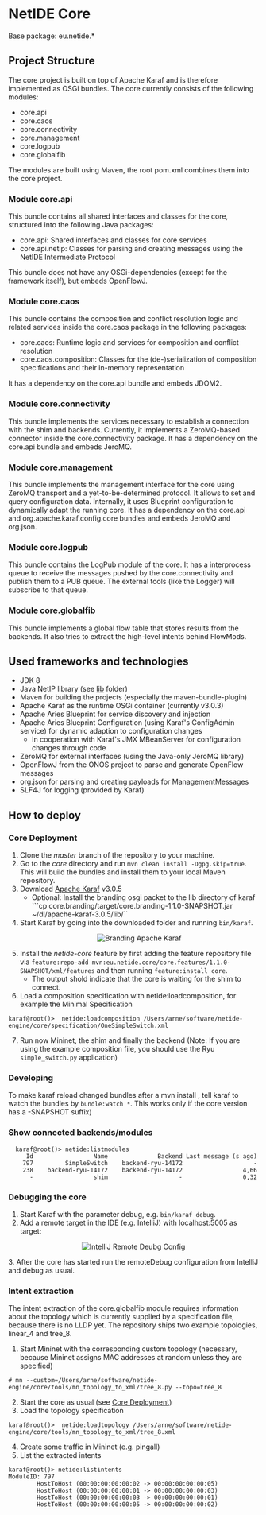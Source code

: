 # NetIDE Core
Base package: eu.netide.*

## Project Structure
The core project is built on top of Apache Karaf and is therefore implemented as OSGi bundles. The core currently consists of the following modules:
- core.api
- core.caos
- core.connectivity
- core.management
- core.logpub
- core.globalfib

The modules are built using Maven, the root pom.xml combines them into the core project.

### Module core.api
This bundle contains all shared interfaces and classes for the core, structured into the following Java packages:
- core.api: Shared interfaces and classes for core services
- core.api.netip: Classes for parsing and creating messages using the NetIDE Intermediate Protocol

This bundle does not have any OSGi-dependencies (except for the framework itself), but embeds OpenFlowJ.

### Module core.caos
This bundle contains the composition and conflict resolution logic and related services inside the core.caos package in the following packages:
- core.caos: Runtime logic and services for composition and conflict resolution
- core.caos.composition: Classes for the (de-)serialization of composition specifications and their in-memory representation

It has a dependency on the core.api bundle and embeds JDOM2.

### Module core.connectivity
This bundle implements the services necessary to establish a connection with the shim and backends. Currently, it implements a ZeroMQ-based connector inside the core.connectivity package.
It has a dependency on the core.api bundle and embeds JeroMQ.

### Module core.management
This bundle implements the management interface for the core using ZeroMQ transport and a yet-to-be-determined protocol. It allows to set and query configuration data. Internally, it uses Blueprint configuration to dynamically adapt the running core.
It has a dependency on the core.api and org.apache.karaf.config.core bundles and embeds JeroMQ and org.json.

### Module core.logpub
This bundle contains the LogPub module of the core. It has a interprocess queue to receive the messages pushed by the core.connectivity and publish them to a PUB queue.
The external tools (like the Logger) will subscribe to that queue.

### Module core.globalfib
This bundle implements a global flow table that stores results from the backends. It also tries to extract the high-level intents behind FlowMods.

## Used frameworks and technologies
- JDK 8
- Java NetIP library (see [lib](../lib) folder)
- Maven for building the projects (especially the maven-bundle-plugin)
- Apache Karaf as the runtime OSGi container (currently v3.0.3)
- Apache Aries Blueprint for service discovery and injection
- Apache Aries Blueprint Configuration (using Karaf's ConfigAdmin service) for dynamic adaption to configuration changes
	- In cooperation with Karaf's JMX MBeanServer for configuration changes through code
- ZeroMQ for external interfaces (using the Java-only JeroMQ library)
- OpenFlowJ from the ONOS project to parse and generate OpenFlow messages
- org.json for parsing and creating payloads for ManagementMessages
- SLF4J for logging (provided by Karaf)

## How to deploy
### Core Deployment 
1. Clone the *master* branch of the repository to your machine.
2. Go to the *core* directory and run `mvn clean install -Dgpg.skip=true`. This will build the bundles and install them to your local Maven repository.
3. Download [Apache Karaf](https://karaf.apache.org/download.html) v3.0.5
	- Optional: Install the branding osgi packet to the lib directory of karaf
	```cp core.branding/target/core.branding-1.1.0-SNAPSHOT.jar ~/dl/apache-karaf-3.0.5/lib/``
4. Start Karaf by going into the downloaded folder and running `bin/karaf`.
    <p align="center">
      <img src="https://raw.githubusercontent.com/fp7-netide/Engine/master/core/doc/branding.png" alt="Branding Apache Karaf"/>
    </p>
5. Install the *netide-core* feature by first adding the feature repository file via `feature:repo-add mvn:eu.netide.core/core.features/1.1.0-SNAPSHOT/xml/features` and then running `feature:install core`.
	- The output shold indicate that the core is waiting for the shim to connect.
6. Load a composition specification with netide:loadcomposition, for example the Minimal Specification
```
karaf@root()>  netide:loadcomposition /Users/arne/software/netide-engine/core/specification/OneSimpleSwitch.xml
```
7. Run now Mininet, the shim and finally the backend (Note: If you are using the example composition file, you should use the Ryu `simple_switch.py` application)
 
### Developing
To make karaf reload changed bundles after a mvn install , tell karaf to watch the bundles by `bundle:watch *`. This works only if the core version has a -SNAPSHOT suffix)

 
### Show connected backends/modules
```
  karaf@root()> netide:listmodules 
     Id                 Name              Backend Last message (s ago)
    797         SimpleSwitch    backend-ryu-14172                    -
    238    backend-ryu-14172    backend-ryu-14172                 4,66
      -                 shim                    -                 0,32
```

### Debugging the core
1. Start Karaf with the parameter debug, e.g. `bin/karaf debug`.
2. Add a remote target in the IDE (e.g. IntelliJ) with localhost:5005 as target:
 <p align="center">
   <img src="https://raw.githubusercontent.com/fp7-netide/Engine/master/core/doc/remote-debug.png" alt="IntelliJ Remote Deubg Config"/>
 </p>
3. After the core has started run the remoteDebug configuration from IntelliJ and debug as usual.

### Intent extraction
The intent extraction of the core.globalfib module requires information about the topology which is currently supplied by a specification file, because there is no LLDP yet.
The repository ships two example topologies, linear_4 and tree_8.

1. Start Mininet with the corresponding custom topology (necessary, because Mininet assigns MAC addresses at random unless they are specified)
```
# mn --custom=/Users/arne/software/netide-engine/core/tools/mn_topology_to_xml/tree_8.py --topo=tree_8
```
2. Start the core as usual (see [Core Deployment](#core-deployment))
3. Load the topology specification
```
karaf@root()>  netide:loadtopology /Users/arne/software/netide-engine/core/tools/mn_topology_to_xml/tree_8.xml
```
4. Create some traffic in Mininet (e.g. pingall)
5. List the extracted intents
```
karaf@root()> netide:listintents
ModuleID: 797
        HostToHost (00:00:00:00:00:02 -> 00:00:00:00:00:05)
        HostToHost (00:00:00:00:00:01 -> 00:00:00:00:00:03)
        HostToHost (00:00:00:00:00:03 -> 00:00:00:00:00:01)
        HostToHost (00:00:00:00:00:05 -> 00:00:00:00:00:02)
```
